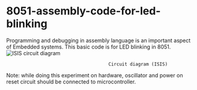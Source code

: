 # 8051-assembly-code-for-led-blinking
Programming and debugging in assembly language is an important aspect of Embedded systems. This basic code is for LED blinking in 8051. 
![ISIS circuit diagram](https://user-images.githubusercontent.com/111372019/200154782-01711a06-7797-4c4c-8f62-141610df83f4.JPG)

                                          Circuit diagram (ISIS)
                
Note: while doing this experiment on hardware, oscillator and power on reset circuit should be connected to microcontroller.
